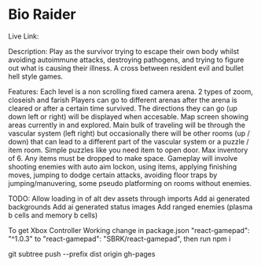 # Bio Raider

Live Link: 

Description:
Play as the survivor trying to escape their own body whilst avoiding autoimmune attacks, destroying pathogens, and trying to figure out what is causing their illness. A cross between resident evil and bullet hell style games.

Features:
Each level is a non scrolling fixed camera arena.
2 types of zoom, closeish and farish
Players can go to different arenas after the arena is cleared or after a certain time survived. The directions they can go (up down left or right) will be displayed when accesable.
Map screen showing areas currently in and explored.
Main bulk of traveling will be through the vascular system (left right) but occasionally there will be other rooms (up / down) that can lead to a different part of the vascular system or a puzzle / item room.
Simple puzzles like you need item to open door.
Max inventory of 6. Any items must be dropped to make space.
Gameplay will involve shooting enemies with auto aim lockon, using items, applying finishing moves, jumping to dodge certain attacks, avoiding floor traps by jumping/manuvering, some pseudo platforming on rooms without enemies.

TODO:
Allow loading in of alt dev assets through imports
Add ai generated backgrounds
Add ai generated status images
Add ranged enemies (plasma b cells and memory b cells)

To get Xbox Controller Working change in package.json
"react-gamepad": "^1.0.3" to "react-gamepad": "SBRK/react-gamepad",
then run npm i

git subtree push --prefix dist origin gh-pages